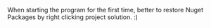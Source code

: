 When starting the program for the first time, better to restore Nuget Packages by right clicking project solution. :)

